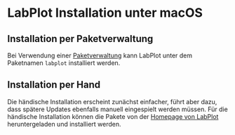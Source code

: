 # LabPlot Installation unter macOS

## Installation per Paketverwaltung

Bei Verwendung einer [Paketverwaltung](./ZZ_Paketverwaltungen_macOS.md) kann LabPlot unter dem Paketnamen `labplot` installiert werden.


## Installation per Hand

Die händische Installation erscheint zunächst einfacher, führt aber dazu, dass spätere Updates ebenfalls manuell eingespielt werden müssen. Für die händische Installation können die Pakete von der [Homepage von LabPlot](https://labplot.kde.org/download/) heruntergeladen und installiert werden.
